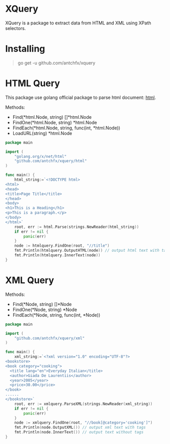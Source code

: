 XQuery
====
XQuery is a package to extract data from HTML and XML using XPath selectors.

Installing
====

> go get -u github.com/antchfx/xquery

HTML Query
===
This package use golang official package to parse html document: [html](https://godoc.org/golang.org/x/net/html).

Methods: 
* Find(*html.Node, string) []*html.Node
* FindOne(*html.Node, string) *html.Node
* FindEach(*html.Node, string, func(int, *html.Node))
* LoadURL(string) *html.Node

```go
package main

import (
    "golang.org/x/net/html"
    "github.com/antchfx/xquery/html"	
)

func main() {
	html_string:=`<!DOCTYPE html>
<html>
<head>
<title>Page Title</title>
</head>
<body>
<h1>This is a Heading</h1>
<p>This is a paragraph.</p>
</body>
</html>`
	root, err := html.Parse(strings.NewReader(html_string))
	if err != nil {
		panic(err)
	}
	node := htmlquery.FindOne(root, "//title")
	fmt.Println(htmlquery.OutputHTML(node)) // output html text with tags
	fmt.Println(htmlquery.InnerText(node))	
}
```

XML Query
===

Methods: 
* Find(*Node, string) []*Node
* FindOne(*Node, string) *Node
* FindEach(*Node, string, func(int, *Node))

```go
package main

import (
	"github.com/antchfx/xquery/xml"
)

func main() {
	xml_string:=`<?xml version="1.0" encoding="UTF-8"?>
<bookstore>
<book category="cooking">
  <title lang="en">Everyday Italian</title>
  <author>Giada De Laurentiis</author>
  <year>2005</year>
  <price>30.00</price>
</book>
......
</bookstore>`
	root, err := xmlquery.ParseXML(strings.NewReader(xml_string))
	if err != nil {
		panic(err)
	}
	node := xmlquery.FindOne(root, "//book[@category='cooking']")
	fmt.Println(node.OutputXML()) // output xml text with tags
	fmt.Println(node.InnerText()) // output text without tags
}
```